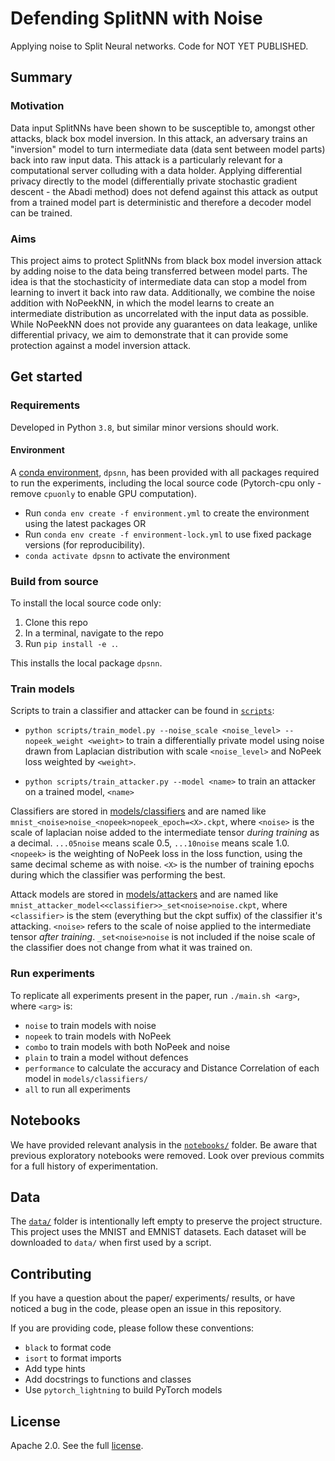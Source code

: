 # Defending SplitNN with Noise

Applying noise to Split Neural networks.
Code for NOT YET PUBLISHED.

## Summary

### Motivation

Data input SplitNNs have been shown to be susceptible to,
amongst other attacks,
black box model inversion.
In this attack,
an adversary trains an "inversion" model to
turn intermediate data (data sent between model parts)
back into raw input data.
This attack is a particularly relevant for a computational server
colluding with a data holder.
Applying differential privacy directly to the model
(differentially private stochastic gradient descent - the Abadi method)
does not defend against this attack
as output from a trained model part is deterministic
and therefore a decoder model can be trained.

### Aims

This project aims to protect SplitNNs
from black box model inversion attack
by adding noise to the data being transferred between model parts.
The idea is that the stochasticity of intermediate data can stop a model
from learning to invert it back into raw data.
Additionally,
we combine the noise addition with NoPeekNN,
in which the model learns to create an intermediate distribution
as uncorrelated with the input data as possible.
While NoPeekNN does not provide any guarantees on data leakage,
unlike differential privacy,
we aim to demonstrate that it can provide some protection against
a model inversion attack.

## Get started

### Requirements

Developed in Python `3.8`,
but similar minor versions should work.

#### Environment

A [conda environment](./environment.yml),
`dpsnn`,
has been provided
with all packages required to run the experiments,
including the local source code
(Pytorch-cpu only - remove `cpuonly` to enable GPU computation).
- Run `conda env create -f environment.yml` to create the environment
using the latest packages OR
- Run `conda env create -f environment-lock.yml` to use fixed package versions
(for reproducibility).
- `conda activate dpsnn` to activate the environment

### Build from source

To install the local source code only:
1. Clone this repo
1. In a terminal, navigate to the repo
1. Run `pip install -e .`.

This installs the local package `dpsnn`.

### Train models

Scripts to train a classifier and attacker can be found in [`scripts`](./scripts):

- `python scripts/train_model.py --noise_scale <noise_level> --nopeek_weight <weight>` to train a differentially private model
using noise drawn from Laplacian distribution with scale `<noise_level>` and NoPeek loss weighted by `<weight>`.

- `python scripts/train_attacker.py --model <name>` to train an attacker on a trained model,
`<name>`

Classifiers are stored in [models/classifiers](./models/classifiers/)
and are named like `mnist_<noise>noise_<nopeek>nopeek_epoch=<X>.ckpt`,
where `<noise>` is the scale of laplacian noise added to the intermediate
tensor _during training_ as a decimal. `...05noise` means scale 0.5,
`...10noise` means scale 1.0.
`<nopeek>` is the weighting of NoPeek loss
in the loss function,
using the same decimal scheme as with noise.
`<X>` is the number of training epochs
during which the classifier was performing the best.

Attack models are stored in [models/attackers](./models/attackers/)
and are named like
`mnist_attacker_model<<classifier>>_set<noise>noise.ckpt`,
where `<classifier>` is the stem
(everything but the ckpt suffix)
of the classifier it's attacking.
`<noise>` refers to the scale of noise applied
to the intermediate tensor
_after training_.
`_set<noise>noise` is not included
if the noise scale of the classifier
does not change from what it was trained on.

### Run experiments

To replicate all experiments present in the paper,
run `./main.sh <arg>`,
where `<arg>` is:

- `noise` to train models with noise
- `nopeek` to train models with NoPeek
- `combo` to train models with both NoPeek and noise
- `plain` to train a model without defences
- `performance` to calculate the accuracy and Distance Correlation of each model in `models/classifiers/`
- `all` to run all experiments

## Notebooks

We have provided relevant analysis in the [`notebooks/`](notebooks) folder.
Be aware that previous exploratory notebooks were removed.
Look over previous commits for a full history of experimentation.

## Data

The [`data/`](./data/)
folder is intentionally
left empty
to preserve the project
structure.
This project uses the
MNIST
and EMNIST
datasets.
Each dataset
will be downloaded to
`data/`
when first used
by a script.

## Contributing

If you have a question about
the paper/
experiments/
results,
or have
noticed a bug in the code,
please open an issue
in this repository.

If you are providing code,
please follow these conventions:

- `black` to format code
- `isort` to format imports
- Add type hints
- Add docstrings to functions and classes
- Use `pytorch_lightning` to build PyTorch models

## License

Apache 2.0. See the full [license](LICENSE).
